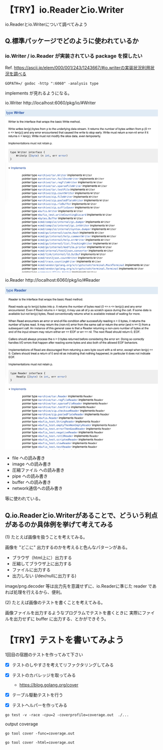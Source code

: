 【TRY】io.Readerとio.Writer
================================================================================

io.Readerとio.Writerについて調べてみよう

Q.標準パッケージでどのように使われているか
--------------------------------------------------------------------------------

### io.Writer / io.Reader が実装されている package を探したい

Ref. https://ascii.jp/elem/000/001/243/1243667/#io.writerの実装状況利用状況を調べる

```
GOPATH=/ godoc -http ":6060" -analysis type
```

implements が見れるようになる。

io.Writer
http://localhost:6060/pkg/io/#Writer

![docs/io_writer.png](docs/io_writer.png)

io.Reader
http://localhost:6060/pkg/io/#Reader

![docs/io_reader.png](docs/io_reader.png)


- file への読み書き
- image への読み書き
- 圧縮ファイル への読み書き
- pipe への読み書き
- buffer への読み書き
- network通信への読み書き

等に使われている。



Q.io.Readerとio.Writerがあることで、どういう利点があるのか具体例を挙げて考えてみる
--------------------------------------------------------------------------------

(1) たとえば画像を扱うことを考えてみる。

画像を "どこに" 出力するのかを考えると色んなパターンがある。

- ブラウザ（html上に）出力する
- 圧縮してブラウザ上に出力する
- ファイルに出力する
- 出力しない (/dev/nullに出力する)

image/png.decoder 等は出力先を意識せずに、io.Readerに準じた reader であれば処理を行えるから、便利。

(2) たとえば画像のテストを書くことを考えてみる。

画像ファイルを出力するようなプログラムでテストを書くときに
実際にファイルを出力せずに buffer に出力する、とかができそう。




【TRY】テストを書いてみよう
================================================================================

1回目の宿題のテストを作ってみて下さい

- [x] テストのしやすさを考えてリファクタリングしてみる
- [x] テストのカバレッジを取ってみる
    - https://blog.golang.org/cover
- [x] テーブル駆動テストを行う
- [x] テストヘルパーを作ってみる






```
go test -v -race -cpu=2 -coverprofile=coverage.out  ./...
```

output coverage

```
go tool cover -func=coverage.out
```

```
go tool cover -html=coverage.out
```

